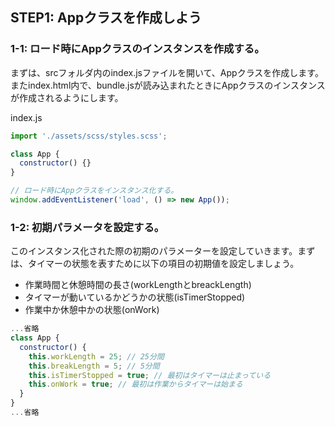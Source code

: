 ## STEP1: Appクラスを作成しよう

### 1-1: ロード時にAppクラスのインスタンスを作成する。

まずは、srcフォルダ内のindex.jsファイルを開いて、Appクラスを作成します。またindex.html内で、bundle.jsが読み込まれたときにAppクラスのインスタンスが作成されるようにします。

index.js

```javascript
import './assets/scss/styles.scss';

class App {
  constructor() {}
}

// ロード時にAppクラスをインスタンス化する。
window.addEventListener('load', () => new App()); 
```

### 1-2: 初期パラメータを設定する。

このインスタンス化された際の初期のパラメーターを設定していきます。まずは、タイマーの状態を表すために以下の項目の初期値を設定しましょう。

- 作業時間と休憩時間の長さ(workLengthとbreackLength)
- タイマーが動いているかどうかの状態(isTimerStopped)
- 作業中か休憩中かの状態(onWork)

```javascript
...省略
class App {
  constructor() {
    this.workLength = 25; // 25分間
    this.breakLength = 5; // 5分間
    this.isTimerStopped = true; // 最初はタイマーは止まっている
    this.onWork = true; // 最初は作業からタイマーは始まる
  }
}
...省略
```